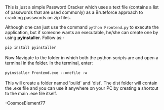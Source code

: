 This is just a simple Password Cracker which uses a text file (contains a list of passwords that are used commonly) as a Bruteforce approach to cracking passwords on zip files.


Although one can just use the command `python Frontend.py` to execute the application, but if someone wants an executable, he/she can create one by using **pyinstaller**.
Follow as:-
<br><br>
`pip install pyinstaller`
<br><br>
Now Navigate to the folder in which both the python scripts are and open a terminal in the folder.
In the terminal, enter:
<br><br>
`pyinstaller Frontend.exe --onefile -w`
 <br><br>
This will create a folder named 'build' and 'dist'.
The dist folder will contain the .exe file and you can use it anywhere on your PC by creating a shortcut to the main .exe file itself.



  -CosmosElement77
